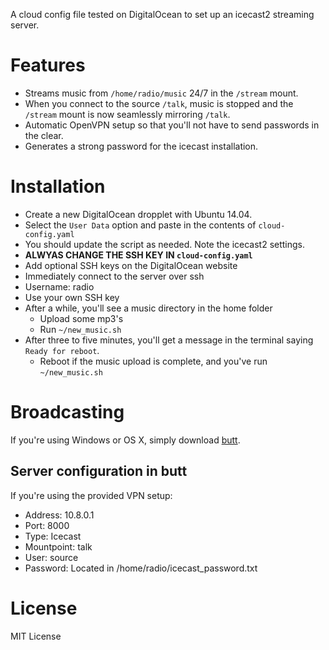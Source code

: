 A cloud config file tested on DigitalOcean to set up an icecast2 streaming server.

# Features
 * Streams music from `/home/radio/music` 24/7 in the `/stream` mount. 
 * When you connect to the source `/talk`, music is stopped and the `/stream` mount is now seamlessly mirroring `/talk`.
 * Automatic OpenVPN setup so that you'll not have to send passwords in the clear.
 * Generates a strong password for the icecast installation.

# Installation
 * Create a new DigitalOcean dropplet with Ubuntu 14.04.
 * Select the `User Data` option and paste in the contents of `cloud-config.yaml`
  * You should update the script as needed. Note the icecast2 settings.
  * **ALWYAS CHANGE THE SSH KEY IN `cloud-config.yaml`**
 * Add optional SSH keys on the DigitalOcean website
 * Immediately connect to the server over ssh
  * Username: radio
  * Use your own SSH key
* After a while, you'll see a music directory in the home folder
  * Upload some mp3's
  * Run `~/new_music.sh`
* After three to five minutes, you'll get a message in the terminal saying `Ready for reboot`.
  * Reboot if the music upload is complete, and you've run `~/new_music.sh`

# Broadcasting
If you're using Windows or OS X, simply download [butt](http://danielnoethen.de/).

## Server configuration in butt
If you're using the provided VPN setup:
  * Address: 10.8.0.1
  * Port: 8000
  * Type: Icecast
  * Mountpoint: talk
  * User: source
  * Password: Located in /home/radio/icecast_password.txt

# License
MIT License
